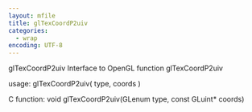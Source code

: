 ```yaml
---
layout: mfile
title: glTexCoordP2uiv
categories:
  - wrap
encoding: UTF-8
---
```


glTexCoordP2uiv  Interface to OpenGL function glTexCoordP2uiv

usage:  glTexCoordP2uiv( type, coords )

C function:  void glTexCoordP2uiv(GLenum type, const GLuint\* coords)